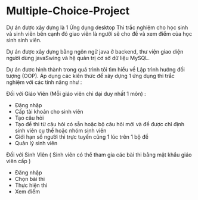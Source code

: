 # Multiple-Choice-Project

Dự án được xây dựng là 1 Ứng dụng desktop Thi trắc nghiệm cho học sinh và sinh viên bên cạnh đó giao viên là người sẽ cho đề và xem điểm của học sinh sinh viên.

Dự án được xây dựng bằng ngôn ngữ java ở backend, thư viện giao diện người dùng javaSwing và hệ quản trị cơ sỡ dữ liệu MySQL.

Dự án đươc hình thành trong quá trình tôi tìm hiểu về Lập trình hướng đối tượng (OOP). Áp dụng các kiến thức để xây dựng 1 ứng dụng thi trắc nghiệm với các tính năng như :
  
  Đối với Giáo Viên (Mỗi giáo viên chỉ dại duy nhất 1 môn) :
  +  Đăng nhập
  +  Cấp tài khoản cho sinh viên
  +  Tạo câu hỏi
  +  Tạo đề thi từ câu hỏi có sẵn hoặc bộ câu hỏi mới và đề được chỉ định sinh viên cụ thể hoặc nhóm sinh viên
  +  Giới hạn số người thi trực tuyến cũng 1 lúc trên 1 bộ đề
  +  Quản lý sinh viên

  Đối với Sinh Viên ( Sinh viên có thể tham gia các bài thi bằng mật khẩu giáo viên cấp )
  + Đăng nhập
  + Chọn bài thi
  + Thực hiện thi
  + Xem điểm
